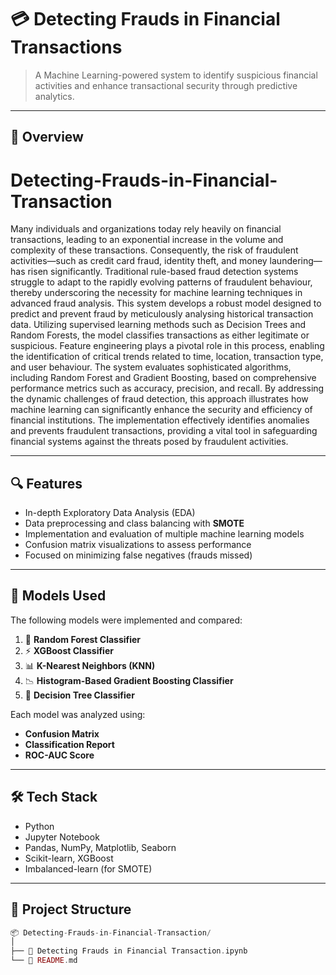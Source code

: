 # 💳 Detecting Frauds in Financial Transactions

> A Machine Learning-powered system to identify suspicious financial activities and enhance transactional security through predictive analytics.

---

## 📌 Overview
# Detecting-Frauds-in-Financial-Transaction

Many individuals and organizations today rely heavily on financial transactions, leading to an exponential increase in the volume and complexity of these transactions. Consequently, the risk of fraudulent activities—such as credit card fraud, identity theft, and money laundering—has risen significantly. Traditional rule-based fraud detection systems struggle to adapt to the rapidly evolving patterns of fraudulent behaviour, thereby underscoring the necessity for machine learning techniques in advanced fraud analysis. This system develops a robust model designed to predict and prevent fraud by meticulously analysing historical transaction data. Utilizing supervised learning methods such as Decision Trees and Random Forests, the model classifies transactions as either legitimate or suspicious. Feature engineering plays a pivotal role in this process, enabling the identification of critical trends related to time, location, transaction type, and user behaviour. The system evaluates sophisticated algorithms, including Random Forest and Gradient Boosting, based on comprehensive performance metrics such as accuracy, precision, and recall. By addressing the dynamic challenges of fraud detection, this approach illustrates how machine learning can significantly enhance the security and efficiency of financial institutions. The implementation effectively identifies anomalies and prevents fraudulent transactions, providing a vital tool in safeguarding financial systems against the threats posed by fraudulent activities.

---

## 🔍 Features

- In-depth Exploratory Data Analysis (EDA)  
- Data preprocessing and class balancing with **SMOTE**  
- Implementation and evaluation of multiple machine learning models  
- Confusion matrix visualizations to assess performance  
- Focused on minimizing false negatives (frauds missed)

---

## 🧠 Models Used

The following models were implemented and compared:

1. 🌲 **Random Forest Classifier**  
2. ⚡ **XGBoost Classifier**  
3. 📊 **K-Nearest Neighbors (KNN)**  
4. 📉 **Histogram-Based Gradient Boosting Classifier**  
5. 🌳 **Decision Tree Classifier**

Each model was analyzed using:

- **Confusion Matrix**  
- **Classification Report**  
- **ROC-AUC Score**

---

## 🛠️ Tech Stack

- Python  
- Jupyter Notebook  
- Pandas, NumPy, Matplotlib, Seaborn  
- Scikit-learn, XGBoost  
- Imbalanced-learn (for SMOTE)

---

## 📁 Project Structure
  ```php
📦 Detecting-Frauds-in-Financial-Transaction/
│
├── 📄 Detecting Frauds in Financial Transaction.ipynb
└── 📄 README.md
